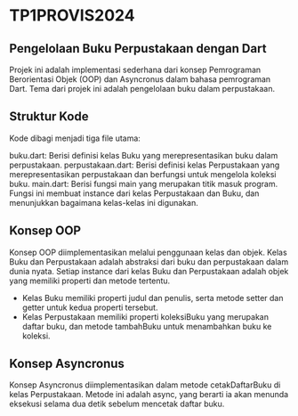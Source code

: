 # TP1PROVIS2024

## Pengelolaan Buku Perpustakaan dengan Dart
Projek ini adalah implementasi sederhana dari konsep Pemrograman Berorientasi Objek (OOP) dan Asyncronus dalam bahasa pemrograman Dart. Tema dari projek ini adalah pengelolaan buku dalam perpustakaan.

## Struktur Kode
Kode dibagi menjadi tiga file utama:

buku.dart: Berisi definisi kelas Buku yang merepresentasikan buku dalam perpustakaan.
perpustakaan.dart: Berisi definisi kelas Perpustakaan yang merepresentasikan perpustakaan dan berfungsi untuk mengelola koleksi buku.
main.dart: Berisi fungsi main yang merupakan titik masuk program. Fungsi ini membuat instance dari kelas Perpustakaan dan Buku, dan menunjukkan bagaimana 
kelas-kelas ini digunakan.

## Konsep OOP
Konsep OOP diimplementasikan melalui penggunaan kelas dan objek. Kelas Buku dan Perpustakaan adalah abstraksi dari buku dan perpustakaan dalam dunia nyata. Setiap instance dari kelas Buku dan Perpustakaan adalah objek yang memiliki properti dan metode tertentu.
- Kelas Buku memiliki properti judul dan penulis, serta metode setter dan getter untuk kedua properti tersebut. 
- Kelas Perpustakaan memiliki properti koleksiBuku yang merupakan daftar buku, dan metode tambahBuku untuk menambahkan buku ke koleksi.

## Konsep Asyncronus
Konsep Asyncronus diimplementasikan dalam metode cetakDaftarBuku di kelas Perpustakaan. Metode ini adalah async, yang berarti ia akan menunda eksekusi selama dua detik sebelum mencetak daftar buku.

